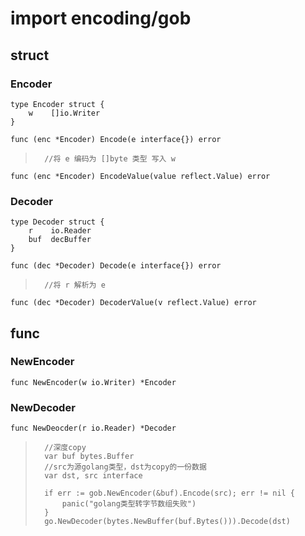 # import encoding/gob

## struct
### Encoder
	type Encoder struct {
		w    []io.Writer
	}

	func (enc *Encoder) Encode(e interface{}) error
>		//将 e 编码为 []byte 类型 写入 w

	func (enc *Encoder) EncodeValue(value reflect.Value) error

### Decoder
	type Decoder struct {
		r    io.Reader
		buf  decBuffer
	}

	func (dec *Decoder) Decode(e interface{}) error
>		//将 r 解析为 e

	func (dec *Decoder) DecoderValue(v reflect.Value) error

## func
### NewEncoder
	func NewEncoder(w io.Writer) *Encoder

### NewDecoder
	func NewDeocder(r io.Reader) *Decoder

>		//深度copy
>		var buf bytes.Buffer
>		//src为源golang类型，dst为copy的一份数据
>		var dst, src interface
>		
>		if err := gob.NewEncoder(&buf).Encode(src); err != nil {
>			panic("golang类型转字节数组失败")
>		}
>		go.NewDecoder(bytes.NewBuffer(buf.Bytes())).Decode(dst)